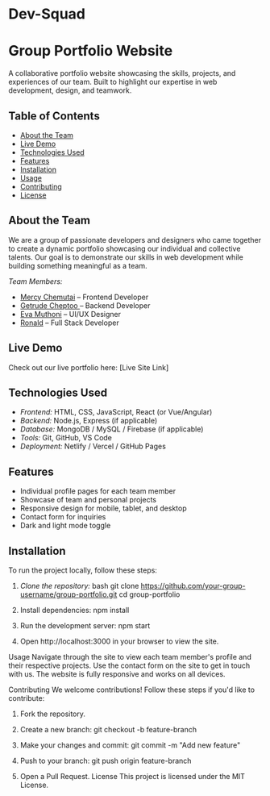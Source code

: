 # Dev-Squad
# Group Portfolio Website

A collaborative portfolio website showcasing the skills, projects, and experiences of our team. Built to highlight our expertise in web development, design, and teamwork.

## Table of Contents
- [About the Team](#about-the-team)
- [Live Demo](#live-demo)
- [Technologies Used](#technologies-used)
- [Features](#features)
- [Installation](#installation)
- [Usage](#usage)
- [Contributing](#contributing)
- [License](#license)

## About the Team

We are a group of passionate developers and designers who came together to create a dynamic portfolio showcasing our individual and collective talents. Our goal is to demonstrate our skills in web development while building something meaningful as a team.

*Team Members:*
- [Mercy Chemutai](https://github.com/mercychemuu) – Frontend Developer
- [Getrude Cheptoo ](https://github.com/Gettie1) – Backend Developer
- [Eva Muthoni](https://github.com/evamuthoni) – UI/UX Designer
- [Ronald](https://github.com/RONALD254-AI) – Full Stack Developer

## Live Demo
Check out our live portfolio here: [Live Site Link]

## Technologies Used

- *Frontend:* HTML, CSS, JavaScript, React (or Vue/Angular)
- *Backend:* Node.js, Express (if applicable)
- *Database:* MongoDB / MySQL / Firebase (if applicable)
- *Tools:* Git, GitHub, VS Code
- *Deployment:* Netlify / Vercel / GitHub Pages

## Features

- Individual profile pages for each team member
- Showcase of team and personal projects
- Responsive design for mobile, tablet, and desktop
- Contact form for inquiries
- Dark and light mode toggle

## Installation

To run the project locally, follow these steps:

1. *Clone the repository:*
   bash
   git clone https://github.com/your-group-username/group-portfolio.git
   cd group-portfolio

2. Install dependencies:
npm install

3. Run the development server:
npm start

4. Open http://localhost:3000 in your browser to view the site.

Usage
Navigate through the site to view each team member's profile and their respective projects.
Use the contact form on the site to get in touch with us.
The website is fully responsive and works on all devices.

Contributing
We welcome contributions! Follow these steps if you'd like to contribute:
1. Fork the repository.
2. Create a new branch:
git checkout -b feature-branch

3. Make your changes and commit:
git commit -m "Add new feature"

4. Push to your branch:
git push origin feature-branch

5. Open a Pull Request.
License
This project is licensed under the MIT License.
